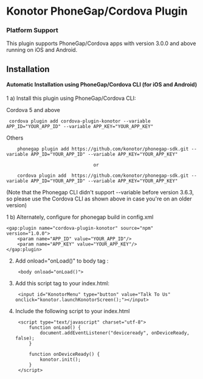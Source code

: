 # Konotor PhoneGap/Cordova Plugin
### Platform Support

This plugin supports PhoneGap/Cordova apps with version 3.0.0 and above running on iOS and Android.

## Installation
#### Automatic Installation using PhoneGap/Cordova CLI (for iOS and Android)

1 a) Install this plugin using PhoneGap/Cordova CLI:

Cordova 5 and above

     cordova plugin add cordova-plugin-konotor --variable APP_ID="YOUR_APP_ID" --variable APP_KEY="YOUR_APP_KEY"

Others

        phonegap plugin add https://github.com/konotor/phonegap-sdk.git --variable APP_ID="YOUR_APP_ID" --variable APP_KEY="YOUR_APP_KEY"

                                    or

        cordova plugin add  https://github.com/konotor/phonegap-sdk.git --variable APP_ID="YOUR_APP_ID" --variable APP_KEY="YOUR_APP_KEY"

(Note that the Phonegap CLI didn't support --variable before version 3.6.3, so please use the Cordova CLI as shown above in case you're on an older version)

1 b) Alternately, configure for phonegap build in config.xml

    <gap:plugin name="cordova-plugin-konotor" source="npm" version="1.0.0">
        <param name="APP_ID" value="YOUR_APP_ID"/>
        <param name="APP_KEY" value="YOUR_APP_KEY"/>
    </gap:plugin>

2. Add onload="onLoad()" to body tag : 
        
        <body onload="onLoad()">

3. Add this script tag to your index.html:

        <input id="KonotorMenu" type="button" value="Talk To Us" onclick="konotor.launchKonotorScreen();"></input>

4. Include the following script to your index.html 
        
        <script type="text/javascript" charset="utf-8">
            function onLoad() {
                document.addEventListener("deviceready", onDeviceReady, false);
            }
        
            function onDeviceReady() {
                konotor.init();
            }
        </script>
